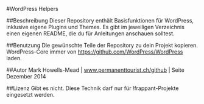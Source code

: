 #WordPress Helpers

##Beschreibung
Dieser Repository enthält Basisfunktionen für WordPress, inklusive eigene Plugins und Themes. Es gibt im jeweiligen Verzeichnis einen eigenen README, die du für Anleitungen anschauen solltest.

##Benutzung
Die gewünschte Teile der Repository zu dein Projekt kopieren. WordPress-Core immer von https://github.com/WordPress/WordPress laden.

##Autor
Mark Howells-Mead | www.permanenttourist.ch/github | Seite Dezember 2014

##Lizenz
Gibt es nicht. Diese Technik darf nur für !frappant-Projekte eingesetzt werden.